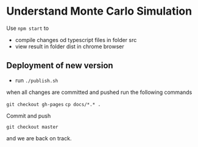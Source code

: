 # Understand Monte Carlo Simulation

Use `npm start` to

- compile changes od typescript files in folder src
- view result in folder dist in chrome browser

## Deployment of new version

- run `./publish.sh`

when all changes are committed and pushed run the following commands

`git checkout gh-pages`
`cp docs/*.* .`

Commit and push

`git checkout master`

and we are back on track.
 